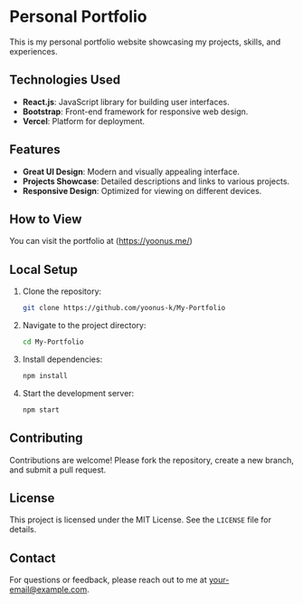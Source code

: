 # Personal Portfolio

This is my personal portfolio website showcasing my projects, skills, and experiences.

## Technologies Used

- **React.js**: JavaScript library for building user interfaces.
- **Bootstrap**: Front-end framework for responsive web design.
- **Vercel**: Platform for deployment.

## Features

- **Great UI Design**: Modern and visually appealing interface.
- **Projects Showcase**: Detailed descriptions and links to various projects.
- **Responsive Design**: Optimized for viewing on different devices.

## How to View

You can visit the portfolio at (https://yoonus.me/)

## Local Setup

1. Clone the repository:
    ```sh
    git clone https://github.com/yoonus-k/My-Portfolio
    ```
2. Navigate to the project directory:
    ```sh
    cd My-Portfolio
    ```
3. Install dependencies:
    ```sh
    npm install
    ```
4. Start the development server:
    ```sh
    npm start
    ```

## Contributing

Contributions are welcome! Please fork the repository, create a new branch, and submit a pull request.

## License

This project is licensed under the MIT License. See the `LICENSE` file for details.

## Contact

For questions or feedback, please reach out to me at [your-email@example.com](mailto:your-email@example.com).
